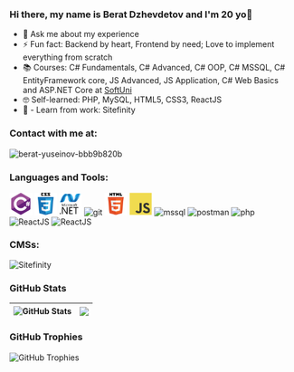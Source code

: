 ### Hi there, my name is Berat Dzhevdetov and I'm 20 yo👋

- 💬 Ask me about my experience
- ⚡ Fun fact: Backend by heart, Frontend by need; Love to implement everything from scratch
- 📚 Courses: C# Fundamentals, C# Advanced, C# OOP, C# MSSQL, C# EntityFramework core, JS Advanced, JS Application, C# Web Basics and ASP.NET Core at [SoftUni](https://softuni.bg/)
- 🤓 Self-learned: PHP, MySQL, HTML5, CSS3, ReactJS
- 🏢 - Learn from work: Sitefinity

### Contact with me at:
<a style="text-decoration: none;" href="https://www.linkedin.com/in/berat-yuseinov-bbb9b820b" rel="nofollow">
  <img align="center" src="https://cdn1.iconfinder.com/data/icons/logotypes/32/circle-linkedin-512.png" alt="berat-yuseinov-bbb9b820b" height="40" width="40" style="max-width:100%;">
</a>

### Languages and Tools:

<p align="left">
<a style="text-decoration: none;" href="https://www.w3schools.com/cs/" rel="nofollow">
  <img src="https://raw.githubusercontent.com/devicons/devicon/master/icons/csharp/csharp-original.svg" alt="csharp" width="40" height="40" style="max-width:100%;">
</a>
<a style="text-decoration: none;" href="https://www.w3schools.com/css/" rel="nofollow">
  <img src="https://raw.githubusercontent.com/devicons/devicon/master/icons/css3/css3-original-wordmark.svg" alt="css3" width="40" height="40" style="max-width:100%;">
</a>
<a style="text-decoration: none;" href="https://dotnet.microsoft.com/" rel="nofollow">
  <img src="https://raw.githubusercontent.com/devicons/devicon/master/icons/dot-net/dot-net-original-wordmark.svg" alt="dotnet" width="40" height="40" style="max-width:100%;"> </a>
<a style="text-decoration: none;" href="https://git-scm.com/" rel="nofollow">
  <img src="https://git-scm.com/images/logos/downloads/Git-Icon-1788C.png" alt="git" width="40" height="40" data-canonical-src="https://git-scm.com/images/logos/downloads/Git-Icon-1788C.png" style="max-width:100%;">
</a>
<a style="text-decoration: none;" href="https://www.w3.org/html/" rel="nofollow">
  <img src="https://raw.githubusercontent.com/devicons/devicon/master/icons/html5/html5-original-wordmark.svg" alt="html5" width="40" height="40" style="max-width:100%;">
</a>
<a style="text-decoration: none;" href="https://developer.mozilla.org/en-US/docs/Web/JavaScript" rel="nofollow">
    <img src="https://raw.githubusercontent.com/devicons/devicon/master/icons/javascript/javascript-original.svg" alt="javascript" width="40" height="40" style="max-width:100%;"></a>
<a style="text-decoration: none;" href="https://www.microsoft.com/en-us/sql-server" rel="nofollow">
  <img src="https://odino.org/images/mssql-logo.png" alt="mssql" width="40" height="40" data-canonical-src="https://cdn.worldvectorlogo.com/logos/microsoft-sql-server.svg" style="max-width:100%;"></a>
<a style="text-decoration: none;" href="https://postman.com" rel="nofollow">
  <img src="https://voyager.postman.com/logo/postman-logo-icon-orange.svg" alt="postman" width="40" height="40" data-canonical-src="https://voyager.postman.com/logo/postman-logo-icon-orange.svg" style="max-width:100%;">
</a>
<a style="text-decoration: none;" href="https://www.php.net/">
  <img src="https://pngimg.com/uploads/php/php_PNG20.png" alt="php" width="40" height="40" data-canonical-src="https://www.php.net/" style="max-width:100%;"></img>
</a>
<a style="text-decoration: none;" href="https://reactjs.org/">
  <img src="https://upload.wikimedia.org/wikipedia/commons/thumb/a/a7/React-icon.svg/2300px-React-icon.svg.png" alt="ReactJS" width="40" height="40" data-canonical-src="https://reactjs.org/" style="max-width:100%;"></img>
</a>
  <a style="text-decoration: none;" href="https://laravel.com/">
  <img src="https://cdn.worldvectorlogo.com/logos/laravel-2.svg" alt="ReactJS" width="40" height="40" data-canonical-src="https://cdn.worldvectorlogo.com/logos/laravel-2.svg" style="max-width:100%;"></img>
</a>
</p>

### CMSs:
<a style="text-decoration: none;" href="https://www.progress.com/sitefinity-cms">
  <img src="https://www.crmsynx.com/images/default-source/default-album/progress-sitefinity-logo.png" alt="Sitefinity" width="40" height="40" data-canonical-src="https://www.progress.com/sitefinity-cms" style="max-width:100%;"></img>
</a>


### GitHub Stats

| <img align="center" src="https://github-readme-stats.vercel.app/api?username=Berat-Dzhevdetov&count_private=true&show_icons=true&include_all_commits=true&hide_border=true&hide=contribs" alt="GitHub Stats" /> | <img align="center" src="https://github-readme-stats.vercel.app/api/top-langs/?username=ivaylokenov&layout=compact&hide_border=true" /> |
| ------------- | ------------- |

### GitHub Trophies

<img align="center" src="https://github-profile-trophy.vercel.app/?username=Berat-Dzhevdetov&rank=-C,-B" alt="GitHub Trophies" />
